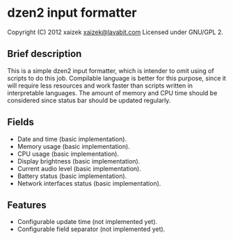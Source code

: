 dzen2 input formatter
=====================

Copyright (C) 2012 xaizek <xaizek@lavabit.com>
Licensed under GNU/GPL 2.

Brief description
-----------------

This is a simple dzen2 input formatter, which is intender to omit using of
scripts to do this job.  Compilable language is better for this purpose, since
it will require less resources and work faster than scripts written in
interpretable languages.  The amount of memory and CPU time should be considered
since status bar should be updated regularly.

Fields
------

* Date and time (basic implementation).
* Memory usage (basic implementation).
* CPU usage (basic implementation).
* Display brightness (basic implementation).
* Current audio level (basic implementation).
* Battery status (basic implementation).
* Network interfaces status (basic implementation).

Features
--------

* Configurable update time (not implemented yet).
* Configurable field separator (not implemented yet).
